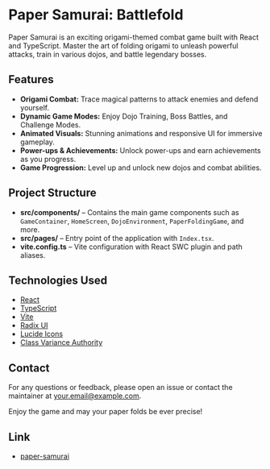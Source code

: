 # Paper Samurai: Battlefold

Paper Samurai is an exciting origami-themed combat game built with React and TypeScript. Master the art of folding origami to unleash powerful attacks, train in various dojos, and battle legendary bosses.

## Features

- **Origami Combat:** Trace magical patterns to attack enemies and defend yourself.
- **Dynamic Game Modes:** Enjoy Dojo Training, Boss Battles, and Challenge Modes.
- **Animated Visuals:** Stunning animations and responsive UI for immersive gameplay.
- **Power-ups & Achievements:** Unlock power-ups and earn achievements as you progress.
- **Game Progression:** Level up and unlock new dojos and combat abilities.


## Project Structure

- **src/components/** – Contains the main game components such as `GameContainer`, `HomeScreen`, `DojoEnvironment`, `PaperFoldingGame`, and more.
- **src/pages/** – Entry point of the application with `Index.tsx`.
- **vite.config.ts** – Vite configuration with React SWC plugin and path aliases.

## Technologies Used

- [React](https://reactjs.org/)
- [TypeScript](https://www.typescriptlang.org/)
- [Vite](https://vitejs.dev/)
- [Radix UI](https://www.radix-ui.com/)
- [Lucide Icons](https://lucide.dev/)
- [Class Variance Authority](https://github.com/joe-bowman/class-variance-authority)



## Contact

For any questions or feedback, please open an issue or contact the maintainer at [your.email@example.com](mailto:samarhack689@gmail.com).

Enjoy the game and may your paper folds be ever precise!

## Link

- [paper-samurai](https://paper-samurai.vercel.app/)

